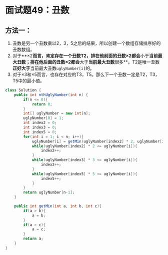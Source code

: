 # 面试题49：丑数

## 方法一：

1. 丑数是另一个丑数乘以2，3，5之后的结果，所以创建一个数组存储排序好的丑数数组。
2. 对于**×2**而言，肯定存在一个丑数T2，排在他前面的丑数×2都会**小于**当前最大丑数；排在他后面的丑数×2都会**大于**当前最大丑数**很多**。T2是唯一丑数**正好大于**当前最大丑数`uglyNumber[i]`的。
3. 对于×3和×5而言，也存在对应的T3，T5。那么下一个丑数一定是T2，T3，T5中的最小值。

```java
class Solution {
    public int nthUglyNumber(int n) {
        if(n <= 0){
            return 0;
        }
        int[] uglyNumber = new int[n];
        uglyNumber[0] = 1;
        int index2 = 0;
        int index3 = 0;
        int index5 = 0;
        for(int i = 1; i < n; i++){
            uglyNumber[i] = getMin(uglyNumber[index2] * 2, uglyNumber[index3] * 3, uglyNumber[index5] * 5);
            while(uglyNumber[index2] * 2 <= uglyNumber[i]){
                index2++;
            }
            while(uglyNumber[index3] * 3 <= uglyNumber[i]){
                index3++;
            }
            while(uglyNumber[index5] * 5 <= uglyNumber[i]){
                index5++;
            }
        }
        return uglyNumber[n-1];
    }

    public int getMin(int a, int b, int c){
        if(a > b){
            a = b;
        }
        if(a > c){
            a = c;
        }
        return a;
    }
}
```

